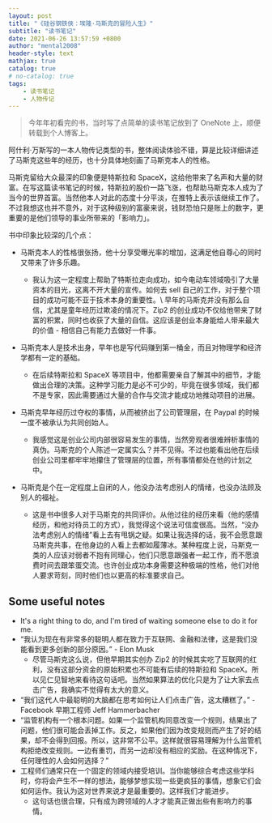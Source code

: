 ```yaml
---
layout: post
title: "《硅谷钢铁侠：埃隆·马斯克的冒险人生》"
subtitle: "读书笔记"
date: 2021-06-26 13:57:59 +0800
author: "mental2008"
header-style: text
mathjax: true
catalog: true
# no-catalog: true
tags:
    - 读书笔记
    - 人物传记
---
```


> 今年年初看完的书，当时写了点简单的读书笔记放到了 OneNote 上，顺便转载到个人博客上。

阿什利·万斯写的一本人物传记类型的书，整体阅读体验不错，算是比较详细讲述了马斯克这些年的经历，也十分具体地刻画了马斯克本人的性格。

马斯克留给大众最深的印象便是特斯拉和 SpaceX，这给他带来了名声和大量的财富。在写这篇读书笔记的时候，特斯拉的股价一路飞涨，也帮助马斯克本人成为了当今的世界首富。当然他本人对此的态度十分平淡，在推特上表示该继续工作了。不过我想这也并不意外，对于这种级别的富豪来说，钱财恐怕只是账上的数字，更重要的是他们领导的事业所带来的「影响力」。

书中印象比较深的几个点：

* 马斯克本人的性格很张扬，他十分享受曝光率的增加，这满足他自尊心的同时又带来了许多乐趣。
    * 我认为这一定程度上帮助了特斯拉走向成功，如今电动车领域吸引了大量资本的目光，这离不开大量的宣传。如何去 sell 自己的工作，对于整个项目的成功可能不亚于技术本身的重要性。\\
    早年的马斯克并没有那么自信，尤其是童年经历过欺凌的情况下。Zip2 的创业成功不仅给他带来了财富的积累，同时也收获了大量的自信。这应该是创业本身能给人带来最大的价值 - 相信自己有能力去做好一件事。

* 马斯克本人是技术出身，早年也是写代码赚到第一桶金，而且对物理学和经济学都有一定的基础。
	* 在后续特斯拉和 SpaceX 等项目中，他都需要亲自了解其中的细节，才能做出合理的决策。这种学习能力是必不可少的，毕竟在很多领域，我们都不是专家，因此需要通过大量的合作与交流才能成功地推动项目的进展。

* 马斯克早年经历过夺权的事情，从而被挤出了公司管理层，在 Paypal 的时候一度不被承认为共同创始人。
	* 我感觉这是创业公司内部很容易发生的事情，当然旁观者很难辨析事情的真伪。马斯克的个人陈述一定属实么？并不见得。不过也能看出他在后续创业公司里都牢牢地攥住了管理层的位置，所有事情都处在他的计划之中。

* 马斯克是个在一定程度上自闭的人，他没办法考虑别人的情绪，也没办法顾及别人的福祉。
	* 这是书中很多人对于马斯克的共同评价。从他过往的经历来看（他的感情经历，和他对待员工的方式），我觉得这个说法可信度很高。当然，“没办法考虑别人的情绪”看上去有甩锅之疑。如果让我选择的话，我不会愿意跟马斯克共事，在他身边的人看上去都如履薄冰。某种程度上说，马斯克一类的人应该对弱者不抱有同理心，他们只愿意跟强者一起工作，而不愿浪费时间去跟笨蛋交流。也许创业成功本身需要这种极端的性格，他们对他人要求苛刻，同时他们也以更高的标准要求自己。

## Some useful notes

* It's a right thing to do, and I'm tired of waiting someone else to do it for me.
* “我认为现在有非常多的聪明人都在致力于互联网、金融和法律，这是我们没能看到更多创新的部分原因。” - Elon Musk
    * 尽管马斯克这么说，但他早期其实创办 Zip2 的时候其实吃了互联网的红利，没有这部分资金的原始积累也不可能有后续的特斯拉和 SpaceX。所以见仁见智地来看待这句话吧。当然如果算法的优化只是为了让大家去点击广告，我确实不觉得有太大的意义。
* “我们这代人中最聪明的大脑都在思考如何让人们点击广告，这太糟糕了。” - Facebook 早期工程师 Jeff Hammerbacher
* “监管机构有一个根本问题。如果一个监管机构同意改变一个规则，结果出了问题，他们很可能会丢掉工作。反之，如果他们因为改变规则而产生了好的结果，却不会得到回报。所以，这非常不公平。这样就很容易理解为什么监管机构拒绝改变规则。一边有重罚，而另一边却没有相应的奖励。在这种情况下，任何理性的人会如何选择？”
* 工程师们通常只在一个固定的领域内接受培训。当你能够综合考虑这些学科时，你将会产生不一样的想法，能够梦想实现一些更疯狂的事情，想象它们会如何运作。我认为这对世界来说才是最重要的。这样我们才能进步。
    * 这句话也很合理，只有成为跨领域的人才才能真正做出些有影响力的事情。
